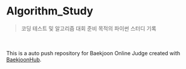 # Algorithm_Study
> 코딩 테스트 및 알고리즘 대회 준비 목적의 파이썬 스터디 기록
>
</br></br>
This is a auto push repository for Baekjoon Online Judge created with [BaekjoonHub](https://github.com/BaekjoonHub/BaekjoonHub).
